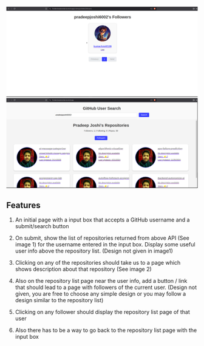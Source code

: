 

![screenshot](public/s1.png)
![screenshot](public/s2.png)

## **Features**

1. An initial page with a input box that accepts a GitHub username and a submit/search
button
2. On submit, show the list of repositories returned from above API (See image 1) for the
username entered in the input box. Display some useful user info above the repository
list. (Design not given in image1)

3. Clicking on any of the repositories should take us to a page which shows description
about that repository (See image 2)
4. Also on the repository list page near the user info, add a button / link that should lead to
a page with followers of the current user. (Design not given, you are free to choose any
simple design or you may follow a design similar to the repository list)
5. Clicking on any follower should display the repository list page of that user
6. Also there has to be a way to go back to the repository list page with the input box
